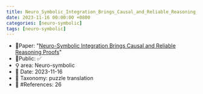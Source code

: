 ```yaml
---
title: Neuro_Symbolic_Integration_Brings_Causal_and_Reliable_Reasoning_Proofs
date: 2023-11-16 00:00:00 +0800
categories: [neuro-symbolic]
tags: [neuro-symbolic]
---
```


- 📙Paper: "[Neuro-Symbolic Integration Brings Causal and Reliable Reasoning Proofs](https://www.semanticscholar.org/paper/Neuro-Symbolic-Integration-Brings-Causal-and-Proofs-Yang-Li/a26fa1983e4bc7c5b55cd5a1296afe6f876baa03)"
- 🔑Public: ✅
- ⚲ area: Neuro-symbolic
- 📅 Date: 2023-11-16
- 🔎 Taxonomy: puzzle translation
- 📝 #References: 26
